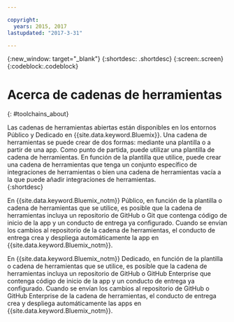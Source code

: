 ```yaml
---

copyright:
  years: 2015, 2017
lastupdated: "2017-3-31"

---
```


{:new_window: target="_blank"}
{:shortdesc: .shortdesc}
{:screen:.screen}
{:codeblock:.codeblock}


# Acerca de cadenas de herramientas    
{: #toolchains_about}  

Las cadenas de herramientas abiertas están disponibles en los entornos Público y Dedicado en {{site.data.keyword.Bluemix}}. Una cadena de herramientas se puede crear de dos formas: mediante una plantilla o a partir de una app. Como punto de partida, puede utilizar una plantilla de cadena de herramientas. En función de la plantilla que utilice, puede crear una cadena de herramientas que tenga un conjunto específico de integraciones de herramientas o bien una cadena de herramientas vacía a la que puede añadir integraciones de herramientas.    
{:shortdesc}

En {{site.data.keyword.Bluemix_notm}} Público, en función de la plantilla o cadena de herramientas que se utilice, es posible que la cadena de herramientas incluya un repositorio de GitHub o Git que contenga código de inicio de la app y un conducto de entrega ya configurado. Cuando se envían los cambios al repositorio de la cadena de herramientas, el conducto de entrega crea y despliega automáticamente la app en {{site.data.keyword.Bluemix_notm}}.

En {{site.data.keyword.Bluemix_notm}} Dedicado, en función de la plantilla o cadena de herramientas que se utilice, es posible que la cadena de herramientas incluya un repositorio de GitHub o GitHub Enterprise que contenga código de inicio de la app y un conducto de entrega ya configurado. Cuando se envían los cambios al repositorio de GitHub o GitHub Enterprise de la cadena de herramientas, el conducto de entrega crea y despliega automáticamente las apps en {{site.data.keyword.Bluemix_notm}}.
